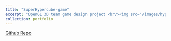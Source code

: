 ```yaml
---
title: "SuperHypercube-game"
excerpt: "OpenGL 3D team game design project <br/><img src='/images/hypercube.png'>"
collection: portfolio
---
```


[Github Repo](https://github.com/yida-li/SuperHypercube-Game)